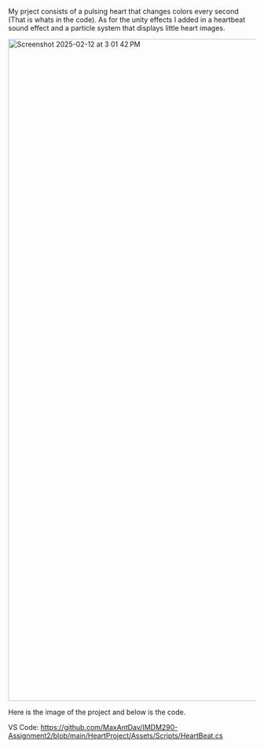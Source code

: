 My prject consists of a pulsing heart that changes colors every second (That is whats in the code). As for the unity effects I added in a heartbeat sound effect and a particle system that displays little heart images.

<img width="1348" alt="Screenshot 2025-02-12 at 3 01 42 PM" src="https://github.com/user-attachments/assets/cd605783-3519-493f-b25b-0900d09e318a" />

Here is the image of the project and below is the code.

VS Code:
https://github.com/MaxAntDav/IMDM290-Assignment2/blob/main/HeartProject/Assets/Scripts/HeartBeat.cs
